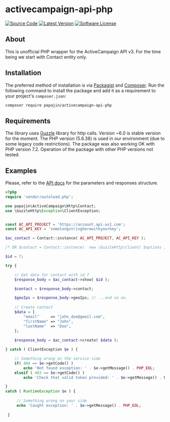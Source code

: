 # activecampaign-api-php
[![Source Code][badge-source]][source]
[![Latest Version][badge-release]][release]
[![Software License][badge-license]][license]

## About
This is unofficial PHP wrapper for the ActiveCampaign API v3. For the time being we start with Contact entity only.

## Installation

The preferred method of installation is via [Packagist][] and [Composer][]. Run the following command to install the package and add it as a requirement to your project's `composer.json`:

```bash
composer require papajin/activecampaign-api-php
```

## Requirements
The library uses [Guzzle][] library for http calls. Version ~6.0 is stable version for the moment. 
The PHP version (5.6.38) is used in our environment (due to some legacy code restrictions). The package was also working OK with PHP version 7.2. Operation of the package with other PHP versions not tested.   

## Examples
Please, refer to the [API docs][] for the parameters and responses structure.
```php
<?php
require 'vendor/autoload.php';

use papajin\ActiveCampaign\Http\Contact;
use \GuzzleHttp\Exception\ClientException;


const AC_API_PROJECT = 'https://account.api-us1.com';
const AC_API_KEY = 'somelongstringherewithyourkey';

$ac_contact = Contact::instance( AC_API_PROJECT, AC_API_KEY );

/* OR $contact = Contact::instance(  new \GuzzleHttp\Client( $options ) ); */

$id = 7;

try {

    // Get data for contact with id 7
    $response_body = $ac_contact->show( $id );

    $contact = $response_body->contact;

    $geoIps = $response_body->geoIps; // ...and so on.
    
    // Create contact
    $data = [
        "email"     => "john_doe@gmail.com",
        "firstName" => "John",
        "lastName"  => "Doe",
    ];
    
    $response_body = $ac_contact->create( $data );

} catch ( ClientException $e ) {

    // Something wrong on the service side
    if( 404 == $e->getCode() )
        echo 'Not found exception: ' . $e->getMessage() . PHP_EOL;
    elseif ( 403 == $e->getCode() )
        echo 'Check that valid token provided: ' . $e->getMessage() . PHP_EOL;

}
catch ( RuntimeException $e ) {
 
     // Something wrong on your side
     echo 'Caught exception: ' . $e->getMessage() . PHP_EOL;
 
 }
```
[packagist]: https://packagist.org/packages/papajin/activecampaign-api-php
[composer]: http://getcomposer.org/
[guzzle]: http://docs.guzzlephp.org/en/stable/
[API docs]: https://developers.activecampaign.com/reference

[badge-source]: https://img.shields.io/badge/source-papajin/activecampaign&ndash;api&ndash;php-blue
[badge-release]: https://img.shields.io/packagist/v/papajin/activecampaign-api-php.svg?style=flat-square
[badge-license]: https://img.shields.io/badge/license-MIT-brightgreen.svg?style=flat-square

[source]: https://github.com/papajin/activecampaign-api-php
[release]: https://packagist.org/packages/papajin/activecampaign-api-php
[license]: https://github.com/papajin/activecampaign-api-php/blob/master/LICENSE
